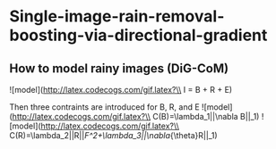 # Single-image-rain-removal-boosting-via-directional-gradient
##  How to model rainy images (DiG-CoM)
![model](http://latex.codecogs.com/gif.latex?\\ I = B + R + E)

Then three contraints are introduced for B, R, and E
![model](http://latex.codecogs.com/gif.latex?\\ C(B)=\lambda_1||\nabla B||_1)
![model](http://latex.codecogs.com/gif.latex?\\ C(R)=\lambda_2||R||_F^2+\lambda_3||\nabla_{\theta}R||_1)
